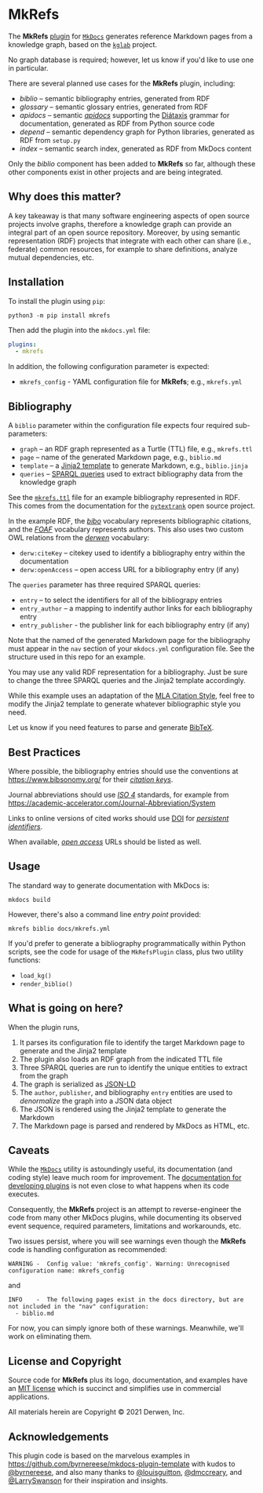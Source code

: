 # MkRefs

The **MkRefs** [plugin](http://www.mkdocs.org/user-guide/plugins/)
for [`MkDocs`](https://www.mkdocs.org/) 
generates reference Markdown pages from a knowledge graph, 
based on the [`kglab`](https://github.com/DerwenAI/kglab) project.

No graph database is required; however, let us know if you'd like to
use one in particular.

There are several planned use cases for the **MkRefs** plugin,
including:

  * *biblio* – semantic bibliography entries, generated from RDF
  * *glossary* – semantic glossary entries, generated from RDF
  * *apidocs* – semantic [*apidocs*](https://pypi.org/search/?q=apidocs) supporting the [Diátaxis](https://derwen.ai/docs/kgl/learn/#a-grammar-of-learning) grammar for documentation, generated as RDF from Python source code
  * *depend* – semantic dependency graph for Python libraries, generated as RDF from `setup.py`
  * *index* – semantic search index, generated as RDF from MkDocs content

Only the *biblio* component has been added to **MkRefs** so far,
although these other components exist in other projects and are being
integrated.


## Why does this matter?

A key takeaway is that many software engineering aspects of open
source projects involve graphs, therefore a knowledge graph can
provide an integral part of an open source repository.
Moreover, by using semantic representation (RDF) projects that
integrate with each other can share (i.e., federate) common resources,
for example to share definitions, analyze mutual dependencies, etc.


## Installation

To install the plugin using `pip`:

```
python3 -m pip install mkrefs
```

Then add the plugin into the `mkdocs.yml` file:
```yaml
plugins:
  - mkrefs
```
In addition, the following configuration parameter is expected:

  * `mkrefs_config` - YAML configuration file for **MkRefs**; e.g., `mkrefs.yml`


## Bibliography

A `biblio` parameter within the configuration file expects four
required sub-parameters:

 * `graph` – an RDF graph represented as a Turtle (TTL) file, e.g., `mkrefs.ttl`
 * `page` – name of the generated Markdown page, e.g., `biblio.md`
 * `template` – a [Jinja2 template](https://jinja.palletsprojects.com/en/3.0.x/) to generate Markdown, e.g., `biblio.jinja`
 * `queries` – [SPARQL queries](https://rdflib.readthedocs.io/en/stable/intro_to_sparql.html) used to extract bibliography data from the knowledge graph

See the [`mkrefs.ttl`](https://github.com/DerwenAI/mkrefs/blob/main/docs/mkrefs.ttl)
file for an example bibliography represented in RDF.
This comes from the documentation for the [`pytextrank`](https://derwen.ai/docs/ptr/biblio/)
open source project.

In the example RDF, the [*bibo*](http://bibliontology.com/) vocabulary represents
bibliographic citations, and the [*FOAF*](http://xmlns.com/foaf/spec/) vocabulary
represents authors.
This also uses two custom OWL relations from the [*derwen*](https://derwen.ai/ns/v1)
vocabulary:

  * `derw:citeKey` – citekey used to identify a bibliography entry within the documentation
  * `derw:openAccess` – open access URL for a bibliography entry (if any)

The `queries` parameter has three required SPARQL queries:

  * `entry` – to select the identifiers for all of the bibliograpy entries
  * `entry_author` – a mapping to indentify author links for each bibliography entry
  * `entry_publisher` - the publisher link for each bibliography entry (if any)

Note that the named of the generated Markdown page for the
bibliography must appear in the `nav` section of your `mkdocs.yml`
configuration file.
See the structure used in this repo for an example.

You may use any valid RDF representation for a bibliography.
Just be sure to change the three SPARQL queries and the Jinja2
template accordingly.

While this example uses an adaptation of the
[MLA Citation Style](https://www.easybib.com/guides/citation-guides/mla-format/mla-citation/),
feel free to modify the Jinja2 template to generate whatever
bibliographic style you need.

Let us know if you need features to parse and generate
[BibTeX](http://www.bibtex.org/).


## Best Practices

Where possible, the bibliography entries should use the conventions at
<https://www.bibsonomy.org/>
for their [*citation keys*](https://bibdesk.sourceforge.io/manual/BibDeskHelp_2.html).

Journal abbreviations should use
[*ISO 4*](https://en.wikipedia.org/wiki/ISO_4) standards, 
for example from <https://academic-accelerator.com/Journal-Abbreviation/System>

Links to online versions of cited works should use
[DOI](https://www.doi.org/)
for [*persistent identifiers*](https://www.crossref.org/education/metadata/persistent-identifiers/).

When available, 
[*open access*](https://peerj.com/preprints/3119v1/)
URLs should be listed as well.


## Usage

The standard way to generate documentation with MkDocs is:
```
mkdocs build
```

However, there's also a command line *entry point* provided:
```
mkrefs biblio docs/mkrefs.yml
```

If you'd prefer to generate a bibliography programmatically within
Python scripts, see the code for usage of the `MkRefsPlugin` class,
plus two utility functions:

  * `load_kg()`
  * `render_biblio()`


## What is going on here?

When the plugin runs,

1. It parses its configuration file to identify the target Markdown page to generate and the Jinja2 template
2. The plugin also loads an RDF graph from the indicated TTL file
3. Three SPARQL queries are run to identify the unique entities to extract from the graph
4. The graph is serialized as [JSON-LD](https://derwen.ai/docs/kgl/ref/#kglab.KnowledgeGraph.save_jsonld)
5. The `author`, `publisher`, and bibliography `entry` entities are used to *denormalize* the graph into a JSON data object
6. The JSON is rendered using the Jinja2 template to generate the Markdown
7. The Markdown page is parsed and rendered by MkDocs as HTML, etc.


## Caveats

While the [`MkDocs`](https://www.mkdocs.org/) utility is astoundingly useful,
its documentation (and coding style) leave much room for improvement.
The [documentation for developing plugins](https://www.mkdocs.org/user-guide/plugins/#developing-plugins)
is not even close to what happens when its code executes.

Consequently, the **MkRefs** project is an attempt to reverse-engineer
the code from many other MkDocs plugins, while documenting its observed
event sequence, required parameters, limitations and workarounds, etc.

Two issues persist, where you will see warnings even though the **MkRefs**
code is handling configuration as recommended:

```
WARNING -  Config value: 'mkrefs_config'. Warning: Unrecognised configuration name: mkrefs_config 
```

and

```
INFO    -  The following pages exist in the docs directory, but are not included in the "nav" configuration:
  - biblio.md 
```

For now, you can simply ignore both of these warnings.
Meanwhile, we'll work on eliminating them.


## License and Copyright

Source code for **MkRefs** plus its logo, documentation, and examples
have an [MIT license](https://spdx.org/licenses/MIT.html) which is
succinct and simplifies use in commercial applications.

All materials herein are Copyright &copy; 2021 Derwen, Inc.


## Acknowledgements

This plugin code is based on the marvelous examples in
<https://github.com/byrnereese/mkdocs-plugin-template>
with kudos to [@byrnereese](https://github.com/byrnereese/),
and also many thanks to 
[@louisguitton](https://github.com/louisguitton),
[@dmccreary](https://github.com/dmccreary),
and
[@LarrySwanson](https://github.com/LarrySwanson)
for their inspiration and insights.
